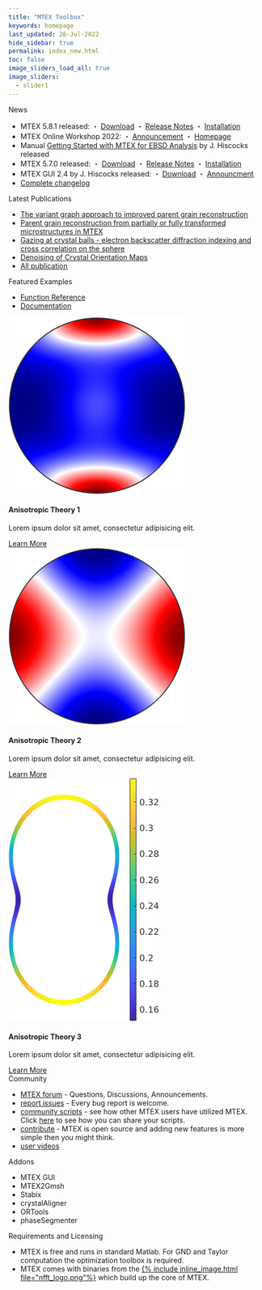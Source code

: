 ```yaml
---
title: "MTEX Toolbox"
keywords: homepage
last_updated: 26-Jul-2022
hide_sidebar: true
permalink: index_new.html
toc: false
image_sliders_load_all: true
image_sliders:
  - slider1
---
```


<div id="grid-news-paper" class="row">
  <div class="col-md-6">
    <div class="panel panel-default">
      <div class="panel-heading">News</div>
      <div class="panel-body">
        <ul>
          <li>MTEX 5.8.1 released: ・ <a href="https://github.com/mtex-toolbox/mtex/releases/download/mtex-5.8.1/mtex-5.8.1.zip" download>Download</a> ・ <a href="changelog">Release Notes</a> ・ <a href="download">Installation</a></li>
          <li>MTEX Online Workshop 2022: ・ <a href="https://github.com/mtex-toolbox/mtex/discussions/1314" target="_blank">Announcement</a> ・ <a href="workshop22?">Homepage</a></li>
          <li>Manual <a href="https://www.researchgate.net/publication/353330126_Getting_Started_with_MTEX_for_EBSD_analysis_Rev6" target="_blank">Getting Started with MTEX for EBSD Analysis</a> by J. Hiscocks released</li>
          <li>MTEX 5.7.0 released: ・ <a href="https://github.com/mtex-toolbox/mtex/releases/download/mtex-5.7.0/mtex-5.7.0.zip" download>Download</a> ・ <a href="changelog">Release Notes</a> ・ <a href="download">Installation</a></li>
          <li>MTEX GUI 2.4 by J. Hiscocks released: ・ <a href="https://www.researchgate.net/profile/Jessica_Hiscocks/publication/341722714_MTEX_GUI_3pt4-_An_updated_graphical_interface_for_MTEX/data/5ed1b00e299bf1c67d274ede/MTEX-GUI-3pt4.zip" download>Download</a> ・ <a href="https://www.researchgate.net/publication/341722714_MTEX_GUI_3pt4-_An_updated_graphical_interface_for_MTEX" target="_blank">Announcment</a></li>
          <li><a href="changelog">Complete changelog</a>&nbsp;<i class="fa fa-list-alt"></i></li>
        </ul>
      </div>
    </div>
  </div>
  <div class="col-md-6">
    <div class="panel panel-default">
      <div class="panel-heading">Latest Publications</div>
      <div class="panel-body">
        <ul>
          <li><a href="https://arxiv.org/pdf/2201.02103.pdf" target="_blank">The variant graph approach to improved parent grain reconstruction</a></li>
          <li><a href="https://www-user.tu-chemnitz.de/~rahi/paper/parentGrain.pdf" target="_blank">Parent grain reconstruction from partially or fully transformed microstructures in MTEX</a></li>
          <li><a href="https://www-user.tu-chemnitz.de/~rahi/paper/gazingAtCrystalBalls.pdf" target="_blank">Gazing at crystal balls - electron backscatter diffraction indexing and cross correlation on the sphere</a></li>
          <li><a href="https://www-user.tu-chemnitz.de/~rahi/paper/denoising.pdf" target="_blank">Denoising of Crystal Orientation Maps</a></li>
          <li><a href="publications">All publication</a>&nbsp;<i class="fa fa-book"></i></li>
        </ul>
      </div>
    </div>
  </div>
</div>

<!--
<div id="grid-featured-examples" class="row">
  <div class="col-md-12">
    <div class="panel panel-default">
      <div class="panel-heading">Featured Examples (1)</div>
      <div class="panel-body">
        {% include slider.html selector="slider1" %}
        <script>new IdealImageSlider.Slider('#slider1').start();</script>
      </div>
    </div>
  </div>
</div>

<div id="grid-featured-examples" class="row">
  <div class="col-md-12">
    <div class="panel panel-default">
      <div class="panel-heading">Featured Examples (2)</div>
      <div class="panel-body">
        <div class="ideal-image-slider iis-effect-fade iis-has-bullet-nav iis-has-captions" id="slider2" style="height: 351px;">
          <a aria-hidden="false" class="iis-slide iis-current-slide" data-actual-height="350" data-actual-width="350" data-src-2x="" data-src="https://fabianbartl.github.io/mtex-toolbox/images/AnisotropicTheory_01.png" role="tabpanel" style="transition-duration: 700ms; background-image: url(&quot;https://fabianbartl.github.io/mtex-toolbox/images/AnisotropicTheory_01.png&quot;);" title="title 1">
            <div class="iis-caption">
              <div class="iis-caption-title">Balloons!</div>
              <div class="iis-caption-content">This slider has caption titles</div>
            </div>
          </a>
          <a aria-hidden="true" class="iis-slide iis-next-slide" data-actual-height="350" data-actual-width="350" data-src-2x="" data-src="https://fabianbartl.github.io/mtex-toolbox/images/AnisotropicTheory_02.png" role="tabpanel" style="transition-duration: 700ms; background-image: url(&quot;https://fabianbartl.github.io/mtex-toolbox/images/AnisotropicTheory_02.png&quot;);" title="AnisotropicTheory 2">
            <div class="iis-caption">
              <div class="iis-caption-title">This slider uses the fade effect</div>
              <div class="iis-caption-content">Instead of the default slide effect</div>
            </div>
          </a>
          <a aria-hidden="true" class="iis-slide iis-previous-slide" data-actual-height="479" data-actual-width="297" data-src-2x="" data-src="https://fabianbartl.github.io/mtex-toolbox/images/AnisotropicTheory_03.png" href="https://fabianbartl.github.io/mtex-toolbox/AnisotropicTheory.html" role="tabpanel" style="transition-duration: 700ms; background-image: url(&quot;https://fabianbartl.github.io/mtex-toolbox/images/AnisotropicTheory_03.png&quot;);" title="AnisotropicTheory 3">
            <div class="iis-caption">
              <div class="iis-caption-title">Last image had no caption!</div>
              <div class="iis-caption-content">Also, this image has no link</div>
            </div>
          </a>
        </div>
        <script>new IdealImageSlider.Slider('#slider2').start();</script>
      </div>
    </div>
  </div>
</div>

<div id="grid-featured-examples" class="row">
  <div class="col-md-12">
    <div class="panel panel-default">
      <div class="panel-heading">Featured Examples (1)</div>
      <div class="panel-body">
        <div class="row">
          <div class="panel panel-default text-center">
            <div class="panel-heading">
              {% include slider.html selector="slider1" %}
              <script>new IdealImageSlider.Slider('#slider1').start();</script>
            </div>
            <div class="panel-body">
              <h4>Getting started</h4>
              <p>Lorem ipsum dolor sit amet, consectetur adipisicing elit.</p>
              <a href="tag_getting_started.html" class="btn btn-primary">Learn More</a>
            </div>
          </div>
        </div>
      </div>
    </div>
  </div>
</div>
-->

<div id="grid-requirements-licensing" class="row">
  <div class="col-md-12">
    <div class="panel panel-default">
      <div class="panel-heading">Featured Examples</div>
      <div class="panel-body">
        <ul>
          <li><a href="function_reference">Function Reference</a>&nbsp;<i class="fa fa-sitemap"></i></li>
          <li><a href="documentation">Documentation</a></li>
        </ul>
      </div>
    </div>
  </div>
</div>
<div class="row">
  <div class="col-md-4">
    <div class="panel panel-default text-center">
      <div class="panel-heading">
        <img src="images/AnisotropicTheory_01.png">
      </div>
      <div class="panel-body">
        <h4>Anisotropic Theory 1</h4>
        <p>Lorem ipsum dolor sit amet, consectetur adipisicing elit.</p>
        <a href="tag_getting_started.html" class="btn btn-primary">Learn More</a>
      </div>
    </div>
  </div>
  <div class="col-md-4">
    <div class="panel panel-default text-center">
      <div class="panel-heading">
        <img src="images/AnisotropicTheory_02.png">
      </div>
      <div class="panel-body">
        <h4>Anisotropic Theory 2</h4>
        <p>Lorem ipsum dolor sit amet, consectetur adipisicing elit.</p>
        <a href="tag_navigation.html" class="btn btn-primary">Learn More</a>
      </div>
    </div>
  </div>
  <div class="col-md-4">
    <div class="panel panel-default text-center">
      <div class="panel-heading">
        <img src="images/AnisotropicTheory_03.png">
      </div>
      <div class="panel-body">
        <h4>Anisotropic Theory 3</h4>
        <p>Lorem ipsum dolor sit amet, consectetur adipisicing elit.</p>
        <a href="tag_single_sourcing.html" class="btn btn-primary">Learn More</a>
      </div>
    </div>
  </div>
</div>

<div id="grid-community-addons" class="row">
  <div class="col-md-6">
    <div class="panel panel-default">
      <div class="panel-heading">Community</div>
      <div class="panel-body">
        <ul>
          <li><a href="https://github.com/mtex-toolbox/mtex/discussions" target="_blank">MTEX forum</a> - Questions, Discussions, Announcements.</li>
          <li><a href="https://github.com/mtex-toolbox/mtex/issues" target="_blank">report issues</a> - Every bug report is welcome.</li>
          <li><a href="https://gist.github.com/search?utf8=%E2%9C%93&q=%23mtexScript" target="_blank">community scripts</a> - see how other MTEX users have utilized MTEX. Click <a href="scripts">here</a> to see how you can share your scripts.</li>
          <li><a href="https://github.com/mtex-toolbox/mtex" target="_blank">contribute</a> - MTEX is open source and adding new features is more simple then you might think.</li>
          <li><a href="videos" target="_blank">user videos</a></li>
        </ul>
      </div>
    </div>
  </div>
  <div class="col-md-6">
    <div class="panel panel-default">
      <div class="panel-heading">Addons</div>
      <div class="panel-body">
        <ul>
          <li>MTEX GUI</li>
          <li>MTEX2Gmsh</li>
          <li>Stabix</li>
          <li>crystalAligner</li>
          <li>ORTools</li>
          <li>phaseSegmenter</li>
        </ul>
      </div>
    </div>
  </div>
</div>

<div id="grid-requirements-licensing" class="row">
  <div class="col-md-12">
    <div class="panel panel-default">
      <div class="panel-heading">Requirements and Licensing</div>
      <div class="panel-body">
        <ul>
          <li>MTEX is free and runs in standard Matlab. For GND and Taylor computation the optimization toolbox is required.</li>
          <li>MTEX comes with binaries from the <a href="https://www-user.tu-chemnitz.de/~potts/nfft/" target="_blank">{% include inline_image.html file="nfft_logo.png"%}</a> which build up the core of MTEX. <!-- Read[here]() for more details how fast Fourier transforms on the sphere and in the orientation space speed up texture computations. --></li>
        </ul>
      </div>
    </div>
  </div>
</div>